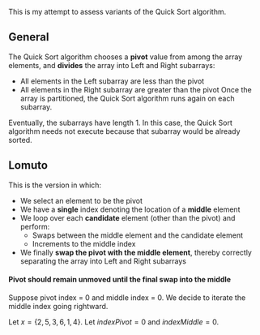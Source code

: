 
This is my attempt to assess variants of the Quick Sort algorithm.

## General

The Quick Sort algorithm chooses a **pivot** value from among the array elements, and **divides** the array into Left and Right subarrays: 
* All elements in the Left subarray are less than the pivot
* All elements in the Right subarray are greater than the pivot
Once the array is partitioned, the Quick Sort algorithm runs again on each subarray.

Eventually, the subarrays have length 1. In this case, the Quick Sort algorithm needs not execute because that subarray would be already sorted.

## Lomuto

This is the version in which:
* We select an element to be the pivot
* We have a **single** index denoting the location of a **middle** element
* We loop over each **candidate** element (other than the pivot) and perform:
    + Swaps between the middle element and the candidate element
    + Increments to the middle index
* We finally **swap the pivot with the middle element**, thereby correctly separating the array into Left and Right subarrays

#### Pivot should remain unmoved until the final swap into the middle

Suppose pivot index = 0 and middle index = 0.  We decide to iterate the middle index going rightward.

Let $x = \{ 2, 5, 3, 6, 1, 4\}$.  Let $indexPivot = 0$ and $indexMiddle = 0$.  
